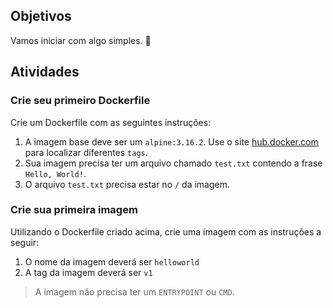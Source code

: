 ## Objetivos

Vamos iniciar com algo simples. :tada:

## Atividades

### Crie seu primeiro Dockerfile
Crie um Dockerfile com as seguintes instruções:
1. A imagem base deve ser um `alpine:3.16.2`. Use o site [hub.docker.com](https://hub.docker.com/) para localizar diferentes `tags`.
2. Sua imagem precisa ter um arquivo chamado `test.txt` contendo a frase `Hello, World!`.
3. O arquivo `test.txt` precisa estar no `/` da imagem.

### Crie sua primeira imagem
Utilizando o Dockerfile criado acima, crie uma imagem com as instruções a seguir:
1. O nome da imagem deverá ser `helloworld`
2. A tag da imagem deverá ser `v1`

> A imagem não precisa ter um `ENTRYPOINT` ou `CMD`.
